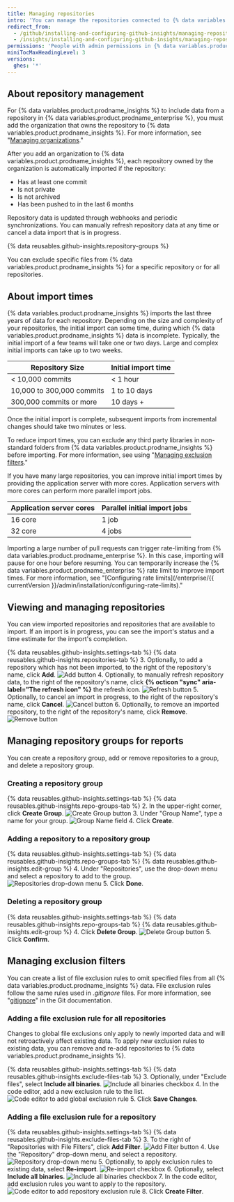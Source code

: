 ```yaml
---
title: Managing repositories
intro: 'You can manage the repositories connected to {% data variables.product.prodname_insights %} and the data included in metrics for each repository.'
redirect_from:
  - /github/installing-and-configuring-github-insights/managing-repositories
  - /insights/installing-and-configuring-github-insights/managing-repositories
permissions: 'People with admin permissions in {% data variables.product.prodname_insights %} can manage repositories. '
miniTocMaxHeadingLevel: 3
versions:
  ghes: '*'
---
```

## About repository management

For {% data variables.product.prodname_insights %} to include data from a repository in {% data variables.product.prodname_enterprise %}, you must add the organization that owns the repository to {% data variables.product.prodname_insights %}. For more information, see "[Managing organizations](/github/installing-and-configuring-github-insights/managing-organizations)."

After you add an organization to {% data variables.product.prodname_insights %}, each repository owned by the organization is automatically imported if the repository:
- Has at least one commit
- Is not private
- Is not archived
- Has been pushed to in the last 6 months

Repository data is updated through webhooks and periodic synchronizations. You can manually refresh repository data at any time or cancel a data import that is in progress.

{% data reusables.github-insights.repository-groups %}

You can exclude specific files from {% data variables.product.prodname_insights %} for a specific repository or for all repositories.  

## About import times

{% data variables.product.prodname_insights %} imports the last three years of data for each repository. Depending on the size and complexity of your repositories, the initial import can some time, during which {% data variables.product.prodname_insights %} data is incomplete. Typically, the initial import of a few teams will take one or two days. Large and complex initial imports can take up to two weeks.

| Repository Size     | Initial import time      |
| ----------|--------------|
|  < 10,000 commits        | < 1 hour  |
| 10,000 to 300,000 commits       | 1 to 10 days  |
| 300,000 commits or more       | 10 days + |

Once the initial import is complete, subsequent imports from incremental changes should take two minutes or less.

To reduce import times, you can exclude any third party libraries in non-standard folders from {% data variables.product.prodname_insights %} before importing. For more information, see using "[Managing exclusion filters](#managing-exclusion-filters)."

If you have many large repositories, you can improve initial import times by providing the application server with more cores. Application servers with more cores can perform more parallel import jobs.

| Application server cores | Parallel initial import jobs  |
| ----------|--------------|
| 16 core       | 1 job  |
| 32 core      | 4 jobs |

Importing a large number of pull requests can trigger rate-limiting from {% data variables.product.prodname_enterprise %}. In this case, importing will pause for one hour before resuming. You can temporarily increase the {% data variables.product.prodname_enterprise %} rate limit to improve import times. For more information, see "[Configuring rate limits](/enterprise/{{ currentVersion }}/admin/installation/configuring-rate-limits)."

## Viewing and managing repositories

You can view imported repositories and repositories that are available to import. If an import is in progress, you can see the import's status and a time estimate for the import's completion.

{% data reusables.github-insights.settings-tab %}
{% data reusables.github-insights.repositories-tab %}
3. Optionally, to add a repository which has not been imported, to the right of the repository's name, click **Add**.
  ![Add button](/assets/images/help/insights/add-button.png)
4. Optionally, to manually refresh repository data, to the right of the repository's name, click **{% octicon "sync" aria-label="The refresh icon" %}** the refresh icon.
  ![Refresh button](/assets/images/help/insights/refresh-button.png)
5. Optionally, to cancel an import in progress, to the right of the repository's name, click **Cancel**.
  ![Cancel button](/assets/images/help/insights/cancel-button.png)
6. Optionally, to remove an imported repository, to the right of the repository's name, click **Remove**.
  ![Remove button](/assets/images/help/insights/remove-button.png)

## Managing repository groups for reports

You can create a repository group, add or remove repositories to a group, and delete a repository group.

### Creating a repository group

{% data reusables.github-insights.settings-tab %}
{% data reusables.github-insights.repo-groups-tab %}
2. In the upper-right corner, click **Create Group**.
  ![Create Group button](/assets/images/help/insights/create-group.png)
3. Under "Group Name", type a name for your group.
  ![Group Name field](/assets/images/help/insights/group-name.png)
4. Click **Create**.

### Adding a repository to a repository group

{% data reusables.github-insights.settings-tab %}
{% data reusables.github-insights.repo-groups-tab %}
{% data reusables.github-insights.edit-group %}
4. Under "Repositories", use the drop-down menu and select a repository to add to the group.
  ![Repositories drop-down menu](/assets/images/help/insights/repositories-drop-down.png)
5. Click **Done**.

### Deleting a repository group

{% data reusables.github-insights.settings-tab %}
{% data reusables.github-insights.repo-groups-tab %}
{% data reusables.github-insights.edit-group %}
4. Click **Delete Group**.
  ![Delete Group button](/assets/images/help/insights/delete-group.png)
5. Click **Confirm**.

## Managing exclusion filters

You can create a list of file exclusion rules to omit specified files from all {% data variables.product.prodname_insights %} data. File exclusion rules follow the same rules used in *.gitignore* files. For more information, see "[gitignore](https://git-scm.com/docs/gitignore)" in the Git documentation.

### Adding a file exclusion rule for all repositories

Changes to global file exclusions only apply to newly imported data and will not retroactively affect existing data. To apply new exclusion rules to existing data, you can remove and re-add repositories to {% data variables.product.prodname_insights %}.

{% data reusables.github-insights.settings-tab %}
{% data reusables.github-insights.exclude-files-tab %}
3. Optionally, under "Exclude files", select **Include all binaries**.
  ![Include all binaries checkbox](/assets/images/help/insights/include-all-binaries-global.png)
4. In the code editor, add a new exclusion rule to the list.
  ![Code editor to add global exclusion rule](/assets/images/help/insights/global-exclusion-list.png)
5. Click **Save Changes**.

### Adding a file exclusion rule for a repository

{% data reusables.github-insights.settings-tab %}
{% data reusables.github-insights.exclude-files-tab %}
3. To the right of "Repositories with File Filters", click **Add Filter**.
  ![Add Filter button](/assets/images/help/insights/add-filter.png)
4. Use the "Repository" drop-down menu, and select a repository.
  ![Repository drop-down menu](/assets/images/help/insights/repository-drop-down-exclude.png)
5. Optionally, to apply exclusion rules to existing data, select **Re-import**.
  ![Re-import checkbox](/assets/images/help/insights/re-import-checkbox.png)
6. Optionally, select **Include all binaries**.
    ![Include all binaries checkbox](/assets/images/help/insights/include-all-binaries-repo.png)
7. In the code editor, add exclusion rules you want to apply to the repository.
  ![Code editor to add repository exclusion rule](/assets/images/help/insights/repo-exclusion-list.png)
8. Click **Create Filter**.
